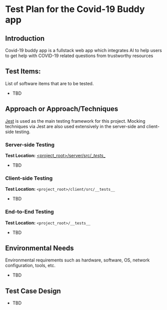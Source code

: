 # Test Plan for the Covid-19 Buddy app

## Introduction
Covid-19 buddy app is a fullstack web app which integrates AI to help users to get help with COVID-19 related questions from trustworthy resources

## Test Items:
List of software items that are to be tested.
* TBD

## Approach or Approach/Techniques
[Jest](https://jestjs.io/) is used as the main testing framework for this project. Mocking techniques via Jest are also used extensively in the server-side and client-side testing.

### Server-side Testing
**Test Location:** [<project_root>/server/src/\__tests__](./server/src/__tests__/)
* TBD


### Client-side Testing
**Test Location:** `<project_root>/client/src/__tests__`
* TBD

### End-to-End Testing
**Test Location:** `<project_root>/__tests__`
* TBD

## Environmental Needs
Environmental requirements such as hardware, software, OS, network configuration, tools, etc.
* TBD

## Test Case Design
* TBD

